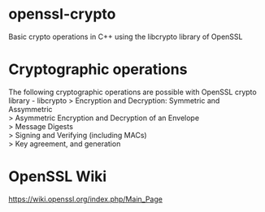 # openssl-crypto
Basic crypto operations in C++ using the libcrypto library of OpenSSL

# Cryptographic operations
The following cryptographic operations are possible with OpenSSL crypto library - libcrypto
    	> Encryption and Decryption: Symmetric and Assymmetric<br/>
	> Asymmetric Encryption and Decryption of an Envelope<br/>
	> Message Digests<br/>
	> Signing and Verifying (including MACs)<br/>
	> Key agreement, and generation<br/>

# OpenSSL Wiki
https://wiki.openssl.org/index.php/Main_Page
